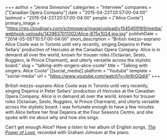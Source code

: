 +++
author = "Jenna Simeonov"
categories = "Interview"
companies = ["Canadian Opera Company"]
date = "2015-04-23T20:57:00-04:00"
lastmod = "2015-04-23T20:57:00-04:00"
people = ["Alice Coote"]
primary_image = "https://res.cloudinary.com/schmopera/image/upload/v1545409169/media/webhook-uploads/1429837011302/Alice-875x1024.jpg.jpg"
publishDate = "2014-05-05T10:57:00-04:00"
short_description = "British mezzo-soprano Alice Coote was in Toronto until very recently, singing Dejanira in Peter Sellars&#039; production of Hercules at the Canadian Opera Company. Alice is in demand all over the world, known for trouser roles (Octavian, Sesto, Ruggiero, le Prince Charmant), and utterly versatile across the stylistic board."
slug = "talking-with-singers-alice-coote"
title = "Talking with singers: Alice Coote"
[[social_media]]
platform = "Youtube"
template = "social-media"
url = "https://www.youtube.com/watch?v=jtn1IrGQdl4"
+++

British mezzo-soprano Alice Coote was in Toronto until very recently, singing Dejanira in Peter Sellars' production of _Hercules_ at the Canadian Opera Company. Alice is in demand all over the world, known for trouser roles (Octavian, Sesto, Ruggiero, le Prince Charmant), and utterly versatile across the stylistic board. I was fortunate enough to have a few minutes with Alice before her final Dejanira at the Four Seasons Centre, and she spoke with me about why and how she sings.

Can't get enough Alice? Have a listen to her album of English songs, [_The Power of Love_](http://www.allmusic.com/album/the-power-of-love-an-english-songbook-mw0002290802), recorded with Graham Johnson at the piano.
